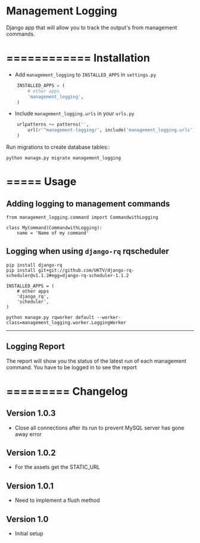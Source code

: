 Management Logging
==========

Django app that will allow you to track the output's from management commands.

============
Installation
============

* Add ``management_logging`` to ``INSTALLED_APPS`` in ``settings.py``

```python
    INSTALLED_APPS = (
        # other apps
        'management_logging',
    )
```

* Include ``management_logging.urls`` in your ``urls.py``

```python
    urlpatterns += patterns('',
        url(r'^management-logging/', include('management_logging.urls')),
    )
```

Run migrations to create database tables::

    python manage.py migrate management_logging

=====
Usage
=====

Adding logging to management commands
-------------------------------------

    from management_logging.command import CommandwithLogging

    class MyCommand(CommandwithLogging):
        name = 'Name of my command'

Logging when using ``django-rq`` rqscheduler
--------------------------------------------

    pip install django-rq
    pip install git+git://github.com/UKTV/django-rq-scheduler@v1.1.2#egg=django-rq-scheduler-1.1.2

    INSTALLED_APPS = (
        # other apps
        'django_rq',
        'scheduler',
    )

    python manage.py rqworker default --worker-class=management_logging.worker.LoggingWorker

--------------
Logging Report
--------------

The report will show you the status of the latest run of each management command. You have to be logged in to see the report

=========
Changelog
=========

Version 1.0.3
-------------

* Close all connections after its run to prevent MySQL server has gone away error

Version 1.0.2
-------------

* For the assets get the STATIC_URL

Version 1.0.1
-------------

* Need to implement a flush method

Version 1.0
-----------

* Initial setup
